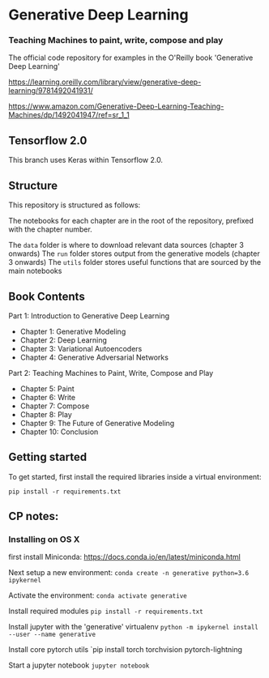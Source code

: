 # Generative Deep Learning
### Teaching Machines to paint, write, compose and play

The official code repository for examples in the O'Reilly book 'Generative Deep Learning'

https://learning.oreilly.com/library/view/generative-deep-learning/9781492041931/

https://www.amazon.com/Generative-Deep-Learning-Teaching-Machines/dp/1492041947/ref=sr_1_1

## Tensorflow 2.0

This branch uses Keras within Tensorflow 2.0.

## Structure

This repository is structured as follows:

The notebooks for each chapter are in the root of the repository, prefixed with the chapter number.

The `data` folder is where to download relevant data sources (chapter 3 onwards)
The `run` folder stores output from the generative models (chapter 3 onwards)
The `utils` folder stores useful functions that are sourced by the main notebooks

## Book Contents
Part 1: Introduction to Generative Deep Learning
* Chapter 1: Generative Modeling
* Chapter 2: Deep Learning
* Chapter 3: Variational Autoencoders
* Chapter 4: Generative Adversarial Networks

Part 2: Teaching Machines to Paint, Write, Compose and Play
* Chapter 5: Paint
* Chapter 6: Write
* Chapter 7: Compose
* Chapter 8: Play
* Chapter 9: The Future of Generative Modeling
* Chapter 10: Conclusion


## Getting started

To get started, first install the required libraries inside a virtual environment:

`pip install -r requirements.txt`
 



## CP notes:
### Installing on OS X
first install Miniconda:
https://docs.conda.io/en/latest/miniconda.html

Next setup a new environment:
 `conda create -n generative python=3.6 ipykernel`

Activate the environment:
 `conda activate generative`

Install required modules
 `pip install -r requirements.txt`

Install jupyter with the 'generative' virtualenv
 `python -m ipykernel install --user --name generative`


Install core pytorch utils
 `pip install torch torchvision pytorch-lightning


Start a jupyter notebook
 `jupyter notebook`